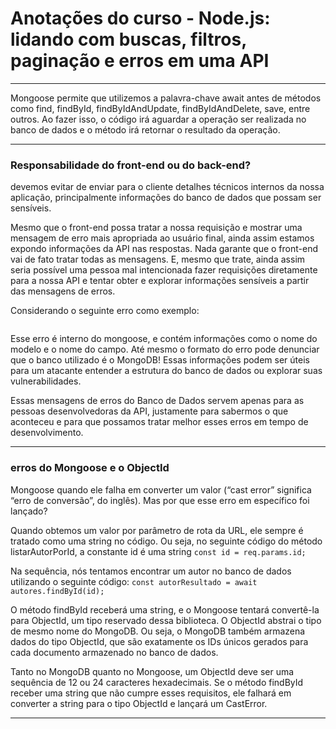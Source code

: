 # Anotações do curso - Node.js: lidando com buscas, filtros, paginação e erros em uma API

---

Mongoose permite que utilizemos a palavra-chave await antes de métodos como find, findById, findByIdAndUpdate, findByIdAndDelete, save, entre outros. Ao fazer isso, o código irá aguardar a operação ser realizada no banco de dados e o método irá retornar o resultado da operação. 

---
### Responsabilidade do front-end ou do back-end?
devemos evitar de enviar para o cliente detalhes técnicos internos da nossa aplicação, principalmente informações do banco de dados que possam ser sensíveis.

Mesmo que o front-end possa tratar a nossa requisição e mostrar uma mensagem de erro mais apropriada ao usuário final, ainda assim estamos expondo informações da API nas respostas. Nada garante que o front-end vai de fato tratar todas as mensagens. E, mesmo que trate, ainda assim seria possível uma pessoa mal intencionada fazer requisições diretamente para a nossa API e tentar obter e explorar informações sensíveis a partir das mensagens de erros.

Considerando o seguinte erro como exemplo:
```Cast to ObjectId failed for value \"6485e5aaad1084605f44a4f5H\" (type string) at path \"_id\" for model \"Autor\"
```

Esse erro é interno do mongoose, e contém informações como o nome do modelo e o nome do campo. Até mesmo o formato do erro pode denunciar que o banco utilizado é o MongoDB! Essas informações podem ser úteis para um atacante entender a estrutura do banco de dados ou explorar suas vulnerabilidades.

Essas mensagens de erros do Banco de Dados servem apenas para as pessoas desenvolvedoras da API, justamente para sabermos o que aconteceu e para que possamos tratar melhor esses erros em tempo de desenvolvimento.

---
### erros do Mongoose e o ObjectId
Mongoose quando ele falha em converter um valor (“cast error” significa “erro de conversão”, do inglês). Mas por que esse erro em específico foi lançado?

Quando obtemos um valor por parâmetro de rota da URL, ele sempre é tratado como uma string no código. Ou seja, no seguinte código do método listarAutorPorId, a constante id é uma string
```const id = req.params.id;```

Na sequência, nós tentamos encontrar um autor no banco de dados utilizando o seguinte código:
```const autorResultado = await autores.findById(id);```

O método findById receberá uma string, e o Mongoose tentará convertê-la para ObjectId, um tipo reservado dessa biblioteca. O ObjectId abstrai o tipo de mesmo nome do MongoDB. Ou seja, o MongoDB também armazena dados do tipo ObjectId, que são exatamente os IDs únicos gerados para cada documento armazenado no banco de dados.

Tanto no MongoDB quanto no Mongoose, um ObjectId deve ser uma sequência de 12 ou 24 caracteres hexadecimais. Se o método findById receber uma string que não cumpre esses requisitos, ele falhará em converter a string para o tipo ObjectId e lançará um CastError.

---
